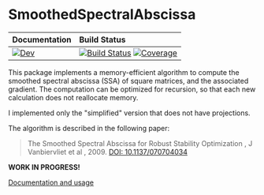 # SmoothedSpectralAbscissa

| **Documentation**         | **Build Status**                                                      |
|:------------------------- |:--------------------------------------------------------------------- |
|  [![Dev](https://img.shields.io/badge/docs-dev-blue.svg)](https://dylanfesta.github.io/SmoothedSpectralAbscissa.jl/dev) |  [![Build Status](https://github.com/dylanfesta/SmoothedSpectralAbscissa.jl/workflows/CI/badge.svg)](https://github.com/dylanfesta/SmoothedSpectralAbscissa.jl/actions)  [![Coverage](https://codecov.io/gh/dylanfesta/SmoothedSpectralAbscissa.jl/branch/master/graph/badge.svg)](https://codecov.io/gh/dylanfesta/SmoothedSpectralAbscissa.jl) |

This package implements a memory-efficient algorithm to compute  the smoothed spectral abscissa (SSA) of square matrices, and the associated gradient. The computation can be optimized for recursion, so that each new calculation does not reallocate memory.

I implemented only the "simplified" version that does not have projections.

The algorithm is described in the following paper:

> The Smoothed Spectral Abscissa for Robust Stability Optimization , J Vanbiervliet et al , 2009. [DOI: 10.1137/070704034](https://doi.org/10.1137/070704034)

**WORK IN PROGRESS!**

[Documentation and usage](https://dylanfesta.github.io/SmoothedSpectralAbscissa.jl/dev)
